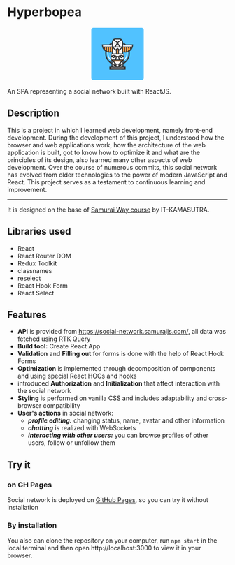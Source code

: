 # Hyperbopea

<p align="center">
<img src="./src/images/logo.png" style="border-radius: 5px" alt="">
</p>
An SPA representing a social network built with ReactJS.

## Description

This is a project in which I learned web development, namely front-end development. During the development of
this project, I understood how the browser and web applications work, how the architecture of the web application
is built, got to know how to optimize it and what are the principles of its design, also learned many other aspects of
web development.
Over the course of numerous commits, this social network has evolved from older technologies to the power of
modern JavaScript and React. This project serves as a testament to continuous learning and improvement.
___
It is designed on the base
of [Samurai Way course](https://www.youtube.com/playlist?list=PLcvhF2Wqh7DNVy1OCUpG3i5lyxyBWhGZ8)
by IT-KAMASUTRA.

## Libraries used

+ React
+ React Router DOM
+ Redux Toolkit
+ classnames
+ reselect
+ React Hook Form
+ React Select

## Features

+ **API** is provided from https://social-network.samuraijs.com/, all data was fetched using RTK Query
+ **Build tool:** Create React App
+ **Validation** and **Filling out** for forms is done with the help of React Hook Forms
+ **Optimization** is implemented through decomposition of components and using special React HOCs and hooks
+ introduced **Authorization** and **Initialization** that affect interaction with the social network
+ **Styling** is performed on vanilla CSS and includes adaptability and cross-browser compatibility
+ **User's actions** in social network:
    + ***profile editing:*** changing status, name, avatar and other information
    + ***chatting*** is realized with WebSockets
    + ***interacting with other users:*** you can browse profiles of other users, follow or unfollow them

## Try it

### on GH Pages

Social network is deployed on [GitHub Pages](https://kalique3911.github.io/react7/), so you can try it without
installation

### By installation

You also can clone the repository on your computer, run `npm start` in the local terminal and then
open http://localhost:3000 to view it in your browser. 
